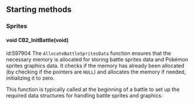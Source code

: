 ## Starting methods

### Sprites
#### void CB2_InitBattle(void)
id:597904
The `AllocateBattleSpritesData` function ensures that the necessary memory is allocated for storing battle sprites data and Pokémon sprites graphics data. It checks if the memory has already been allocated (by checking if the pointers are `NULL`) and allocates the memory if needed, initializing it to zero.

This function is typically called at the beginning of a battle to set up the required data structures for handling battle sprites and graphics.
